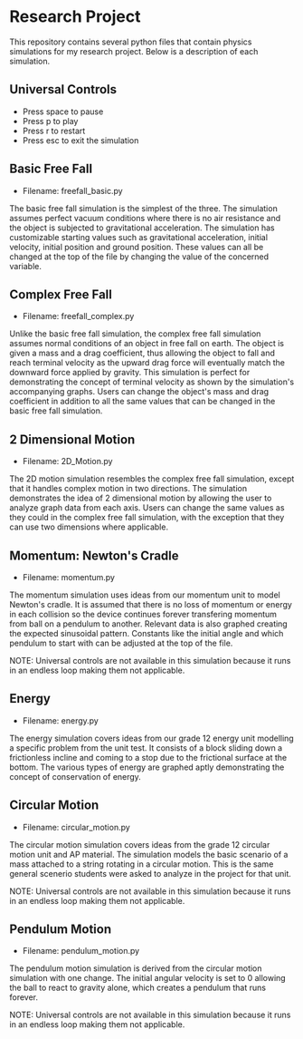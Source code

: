 # Research Project

This repository contains several python files that contain physics simulations for my research project. Below is a description of each simulation.

## Universal Controls

- Press space to pause
- Press p to play
- Press r to restart
- Press esc to exit the simulation

## Basic Free Fall

- Filename: freefall_basic.py

The basic free fall simulation is the simplest of the three. The simulation assumes perfect vacuum conditions where there is no air resistance and the object is subjected to gravitational acceleration. The simulation has customizable starting values such as gravitational acceleration, initial velocity, initial position and ground position. These values can all be changed at the top of the file by changing the value of the concerned variable.

## Complex Free Fall

- Filename: freefall_complex.py

Unlike the basic free fall simulation, the complex free fall simulation assumes normal conditions of an object in free fall on earth. The object is given a mass and a drag coefficient, thus allowing the object to fall and reach terminal velocity as the upward drag force will eventually match the downward force applied by gravity. This simulation is perfect for demonstrating the concept of terminal velocity as shown by the simulation's accompanying graphs. Users can change the object's mass and drag coefficient in addition to all the same values that can be changed in the basic free fall simulation.

## 2 Dimensional Motion

- Filename: 2D_Motion.py

The 2D motion simulation resembles the complex free fall simulation, except that it handles complex motion in two directions. The simulation demonstrates the idea of 2 dimensional motion by allowing the user to analyze graph data from each axis. Users can change the same values as they could in the complex free fall simulation, with the exception that they can use two dimensions where applicable.

## Momentum: Newton's Cradle

- Filename: momentum.py

The momentum simulation uses ideas from our momentum unit to model Newton's cradle. It is assumed that there is no loss of momentum or energy in each collision so the device continues forever transfering momentum from ball on a pendulum to another. Relevant data is also graphed creating the expected sinusoidal pattern. Constants like the initial angle and which pendulum to start with can be adjusted at the top of the file.

NOTE: Universal controls are not available in this simulation because it runs in an endless loop making them not applicable.

## Energy

- Filename: energy.py

The energy simulation covers ideas from our grade 12 energy unit modelling a specific problem from the unit test. It consists of a block sliding down a frictionless incline and coming to a stop due to the frictional surface at the bottom. The various types of energy are graphed aptly demonstrating the concept of conservation of energy.

## Circular Motion

- Filename: circular_motion.py

The circular motion simulation covers ideas from the grade 12 circular motion unit and AP material. The simulation models the basic scenario of a mass attached to a string rotating in a circular motion. This is the same general scenerio students were asked to analyze in the project for that unit.

NOTE: Universal controls are not available in this simulation because it runs in an endless loop making them not applicable.

## Pendulum Motion

- Filename: pendulum_motion.py

The pendulum motion simulation is derived from the circular motion simulation with one change. The initial angular velocity is set to 0 allowing the ball to react to gravity alone, which creates a pendulum that runs forever.

NOTE: Universal controls are not available in this simulation because it runs in an endless loop making them not applicable.

